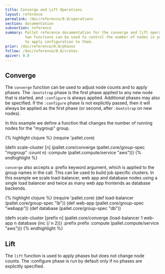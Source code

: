 ```yaml
---
title: Converge and Lift Operations
layout: reference
permalink: /doc/reference/0.8/operations
section: documentation
subsection: reference
summary: Pallet reference documentation for the converge and lift operations.  These
         two functions can be used to control the number of nodes in your cloud, and
         to apply configuration to them.
prior: /doc/reference/0.8/phases
follow: /doc/reference/0.8/crates
apiver: 0.8
---
```


## Converge

The `converge` function can be used to adjust node counts and to apply phases.
The `:bootstrap` phase is the first phase applied to any new node that is
started, and `:configure` is always applied.  Additional phases may also be
specified. If the `:configure` phase is not explicitly passed, then it will
always be applied as the first phase (or second, after `:bootstrap` on new
nodes).

In this example we define a function that changes the number of running nodes
for the "mygroup" group.

{% highlight clojure %}
  (require 'pallet.core)

  (defn scale-cluster [n]
    (pallet.core/converge
      (pallet.core/group-spec "mygroup" :count n)
      :compute (pallet.compute/service "aws")))
{% endhighlight %}

`converge` also accepts a :prefix keyword argument, which is applied to the
group names in the call.  This can be used to build job specific clusters.
In this example we scale load-balancer, web app and database nodes using
a single load balancer and twice as many web app frontends as database
backends.

{% highlight clojure %}
  (require 'pallet.core)
  (def load-balancer (pallet.core/group-spec "lb"))
  (def web-app (pallet.core/group-spec "webapp"))
  (def database (pallet.core/group-spec "db"))

  (defn scale-cluster [prefix n]
    (pallet.core/converge
       {load-balancer 1
        web-app n
        database (inc (/ n 2))}
       :prefix prefix
       :compute (pallet.compute/service "aws")))
{% endhighlight %}

## Lift

The `lift` function is used to apply phases but does not change node
counts. The :configure phase is run by default only if no phases are explicitly
specified.
